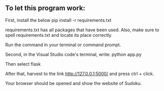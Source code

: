 ## To let this program work:
First, install the below 
pip install -r requirements.txt

requirements.txt has all packages that have been used. Also, make sure to spell requirements.txt and locate its place correctly.

Run the command in your terminal or command prompt.

Second, in the Visual Studio code's terminal, write:
python app.py

Then select flask 

After that, harvest to the link http://127.0.0.1:5000/ and press ctrl + click. 

Your browser should be opened and show the website of Sudoku.